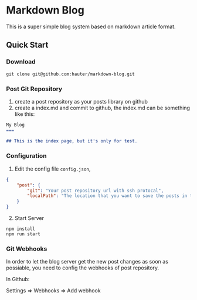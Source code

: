 Markdown Blog
===

This is a super simple blog system based on markdown article format.

## Quick Start

### Download

```shell
git clone git@github.com:hauter/markdown-blog.git
```

### Post Git Repository

1. create a post repository as your posts library on github
2. create a index.md and commit to github, the index.md can be something like this:

```markdown
My Blog
===

## This is the index page, but it's only for test.

```


### Configuration

1. Edit the config file `config.json`, 

```json
{
    "post": {
        "git": "Your post repository url with ssh protocal",
        "localPath": "The location that you want to save the posts in the disk"
    }
}

```

2. Start Server

```
npm install
npm run start

```

### Git Webhooks

In order to let the blog server get the new post changes as soon as possiable, you need to config the webhooks of post repository. 

In Github:

Settings => Webhooks => Add webhook